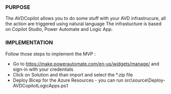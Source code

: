 ### PURPOSE
The AVDCopilot allows you to do some stuff with your AVD infrastrucure, all the action are triggered using natural language
The infrastucture is based on Copilot Studio, Power Automate and Logic App.

### IMPLEMENTATION

Follow those steps to implement the MVP :
- Go to https://make.powerautomate.com/en-us/widgets/manage/ and sign-in with your credentials
- Click on Solution and than import and select the *.zip file
- Deploy Bicep for the Azure Resources - you can run src\source\Deploy-AVDCopilotLogicApps.ps1 

